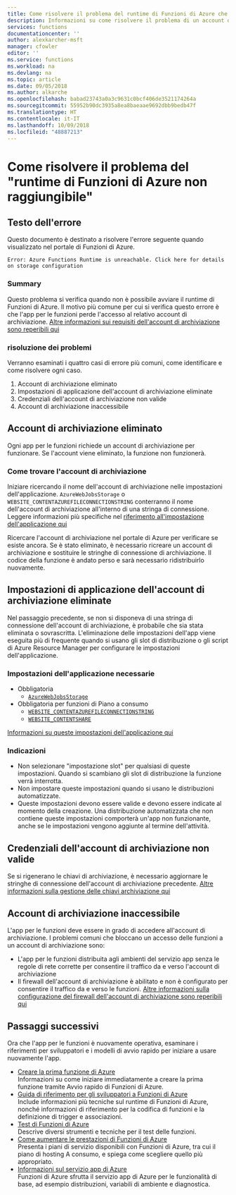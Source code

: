 ```yaml
---
title: Come risolvere il problema del runtime di Funzioni di Azure che non è raggiungibile.
description: Informazioni su come risolvere il problema di un account di archiviazione non valido.
services: functions
documentationcenter: ''
author: alexkarcher-msft
manager: cfowler
editor: ''
ms.service: functions
ms.workload: na
ms.devlang: na
ms.topic: article
ms.date: 09/05/2018
ms.author: alkarche
ms.openlocfilehash: babad23743a0a3c9631c0bcf406de3521174264a
ms.sourcegitcommit: 55952b90dc3935a8ea8baeaae9692dbb9bedb47f
ms.translationtype: HT
ms.contentlocale: it-IT
ms.lasthandoff: 10/09/2018
ms.locfileid: "48887213"
---
```

# <a name="how-to-troubleshoot-functions-runtime-is-unreachable"></a>Come risolvere il problema del "runtime di Funzioni di Azure non raggiungibile"


## <a name="error-text"></a>Testo dell'errore
Questo documento è destinato a risolvere l'errore seguente quando visualizzato nel portale di Funzioni di Azure.

`Error: Azure Functions Runtime is unreachable. Click here for details on storage configuration`

### <a name="summary"></a>Summary
Questo problema si verifica quando non è possibile avviare il runtime di Funzioni di Azure. Il motivo più comune per cui si verifica questo errore è che l'app per le funzioni perde l'accesso al relativo account di archiviazione. [Altre informazioni sui requisiti dell'account di archiviazione sono reperibili qui](https://docs.microsoft.com/azure/azure-functions/functions-create-function-app-portal#storage-account-requirements)

### <a name="troubleshooting"></a>risoluzione dei problemi
Verranno esaminati i quattro casi di errore più comuni, come identificare e come risolvere ogni caso.

1. Account di archiviazione eliminato
1. Impostazioni di applicazione dell'account di archiviazione eliminate
1. Credenziali dell'account di archiviazione non valide
1. Account di archiviazione inaccessibile

## <a name="storage-account-deleted"></a>Account di archiviazione eliminato

Ogni app per le funzioni richiede un account di archiviazione per funzionare. Se l'account viene eliminato, la funzione non funzionerà.

### <a name="how-to-find-your-storage-account"></a>Come trovare l'account di archiviazione

Iniziare ricercando il nome dell'account di archiviazione nelle impostazioni dell'applicazione. `AzureWebJobsStorage` o `WEBSITE_CONTENTAZUREFILECONNECTIONSTRING` conterranno il nome dell'account di archiviazione all'interno di una stringa di connessione. Leggere informazioni più specifiche nel [riferimento all'impostazione dell'applicazione qui](https://docs.microsoft.com/azure/azure-functions/functions-app-settings#azurewebjobsstorage)

Ricercare l'account di archiviazione nel portale di Azure per verificare se esiste ancora. Se è stato eliminato, è necessario ricreare un account di archiviazione e sostituire le stringhe di connessione di archiviazione. Il codice della funzione è andato perso e sarà necessario ridistribuirlo nuovamente.

## <a name="storage-account-application-settings-deleted"></a>Impostazioni di applicazione dell'account di archiviazione eliminate

Nel passaggio precedente, se non si disponeva di una stringa di connessione dell'account di archiviazione, è probabile che sia stata eliminata o sovrascritta. L'eliminazione delle impostazioni dell'app viene eseguita più di frequente quando si usano gli slot di distribuzione o gli script di Azure Resource Manager per configurare le impostazioni dell'applicazione.

### <a name="required-application-settings"></a>Impostazioni dell'applicazione necessarie

* Obbligatoria
    * [`AzureWebJobsStorage`](https://docs.microsoft.com/azure/azure-functions/functions-app-settings#azurewebjobsstorage)
* Obbligatoria per funzioni di Piano a consumo
    * [`WEBSITE_CONTENTAZUREFILECONNECTIONSTRING`](https://docs.microsoft.com/azure/azure-functions/functions-app-settings#websitecontentazurefileconnectionstring)
    * [`WEBSITE_CONTENTSHARE`](https://docs.microsoft.com/azure/azure-functions/functions-app-settings#websitecontentshare)

[Informazioni su queste impostazioni dell'applicazione qui](https://docs.microsoft.com/azure/azure-functions/functions-app-settings)

### <a name="guidance"></a>Indicazioni

* Non selezionare "impostazione slot" per qualsiasi di queste impostazioni. Quando si scambiano gli slot di distribuzione la funzione verrà interrotta.
* Non impostare queste impostazioni quando si usano le distribuzioni automatizzate.
* Queste impostazioni devono essere valide e devono essere indicate al momento della creazione. Una distribuzione automatizzata che non contiene queste impostazioni comporterà un'app non funzionante, anche se le impostazioni vengono aggiunte al termine dell'attività.

## <a name="storage-account-credentials-invalid"></a>Credenziali dell'account di archiviazione non valide

Se si rigenerano le chiavi di archiviazione, è necessario aggiornare le stringhe di connessione dell'account di archiviazione precedente. [Altre informazioni sulla gestione delle chiavi archiviazione qui](https://docs.microsoft.com/azure/storage/common/storage-create-storage-account#manage-your-storage-account)

## <a name="storage-account-inaccessible"></a>Account di archiviazione inaccessibile

L'app per le funzioni deve essere in grado di accedere all'account di archiviazione. I problemi comuni che bloccano un accesso delle funzioni a un account di archiviazione sono:

* L'app per le funzioni distribuita agli ambienti del servizio app senza le regole di rete corrette per consentire il traffico da e verso l'account di archiviazione
* Il firewall dell'account di archiviazione è abilitato e non è configurato per consentire il traffico da e verso le funzioni. [Altre informazioni sulla configurazione del firewall dell'account di archiviazione sono reperibili qui](https://docs.microsoft.com/azure/storage/common/storage-network-security?toc=%2fazure%2fstorage%2ffiles%2ftoc.json)


## <a name="next-steps"></a>Passaggi successivi

Ora che l'app per le funzioni è nuovamente operativa, esaminare i riferimenti per sviluppatori e i modelli di avvio rapido per iniziare a usare nuovamente l'app.

* [Creare la prima funzione di Azure](functions-create-first-azure-function.md)  
  Informazioni su come iniziare immediatamente a creare la prima funzione tramite Avvio rapido di Funzioni di Azure. 
* [Guida di riferimento per gli sviluppatori a Funzioni di Azure](functions-reference.md)  
  Include informazioni più tecniche sul runtime di Funzioni di Azure, nonché informazioni di riferimento per la codifica di funzioni e la definizione di trigger e associazioni.
* [Test di Funzioni di Azure](functions-test-a-function.md)  
  Descrive diversi strumenti e tecniche per il test delle funzioni.
* [Come aumentare le prestazioni di Funzioni di Azure](functions-scale.md)  
  Presenta i piani di servizio disponibili con Funzioni di Azure, tra cui il piano di hosting A consumo, e spiega come scegliere quello più appropriato. 
* [Informazioni sul servizio app di Azure](../app-service/app-service-web-overview.md)  
  Funzioni di Azure sfrutta il servizio app di Azure per le funzionalità di base, ad esempio distribuzioni, variabili di ambiente e diagnostica. 

